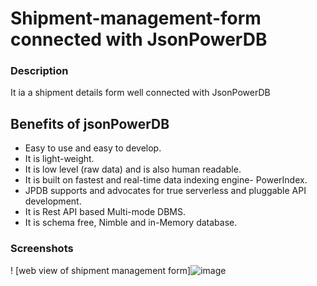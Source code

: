 # Shipment-management-form connected with JsonPowerDB
### Description
It ia a shipment details form well connected with JsonPowerDB

## Benefits of jsonPowerDB
- Easy to use and easy to develop.
- It is light-weight.
- It is low level (raw data) and is also human readable.
- It is built on fastest and real-time data indexing engine- PowerIndex.
- JPDB supports and advocates for true serverless and pluggable API development.
- It is Rest API based Multi-mode DBMS.
- It is schema free, Nimble and in-Memory database.
### Screenshots
! [web view of shipment management form]![image](https://github.com/ankitmishraindia/Shipment-management-form/assets/122813547/4f7849b1-5ca4-4fd9-82c2-cc1babe727e8)




